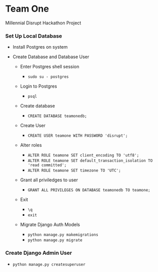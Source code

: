 # Team One
Millennial Disrupt Hackathon Project

### Set Up Local Database
- Install Postgres on system

- Create Database and Database User
  - Enter Postgres shell session
    - `sudo su - postgres`
  - Login to Postgres
    - `psql`
  - Create database
    - `CREATE DATABASE teamonedb;`
  - Create User
    - `CREATE USER teamone WITH PASSWORD 'disrupt';`
  - Alter roles
    - `ALTER ROLE teamone SET client_encoding TO 'utf8';`
    - `ALTER ROLE teamone SET default_transaction_isolation TO 'read committed';`
    - `ALTER ROLE teamone SET timezone TO 'UTC';`
  - Grant all priviledges to user
    - `GRANT ALL PRIVILEGES ON DATABASE teamonedb TO teamone;`
  - Exit
    - `\q`
    - `exit`

  - Migrate Django Auth Models
    - `python manage.py makemigrations`
    - `python manage.py migrate`

### Create Django Admin User
- `python manage.py createsuperuser`
